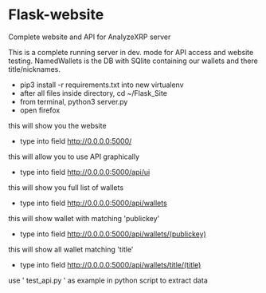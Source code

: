 # Flask-website
 Complete website and API for AnalyzeXRP server
 
 This is a complete running server in dev. mode for API access and website testing.
 NamedWallets is the DB with SQlite containing our wallets and there title/nicknames.

- pip3 install -r requirements.txt into new virtualenv
- after all files inside directory, cd ~/Flask_Site
- from terminal, python3 server.py
- open firefox

this will show you the website

- type into field http://0.0.0.0:5000/ 

this will allow you to use API graphically

- type into field http://0.0.0.0:5000/api/ui 

this will show you full list of wallets

- type into field http://0.0.0.0:5000/api/wallets 

this will show wallet with matching 'publickey'

- type into field http://0.0.0.0:5000/api/wallets/(publickey)

this will show all wallet matching 'title'

- type into field http://0.0.0.0:5000/api/wallets/title/(title) 

use ' test_api.py ' as example in python script to extract data 
